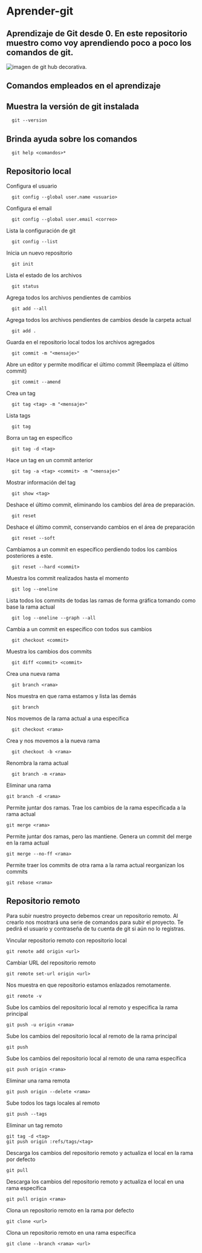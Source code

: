 # Aprender-git
## Aprendizaje de Git desde 0. En este repositorio muestro como voy aprendiendo poco a poco los comandos de git.

![imagen de git hub decorativa.](https://www.lisdatasolutions.com/wp-content/uploads/2022/07/Que-es-y-para-que-sirve-GitHub-1.jpg)

## Comandos empleados en el aprendizaje

## Muestra la versión de git instalada
```
  git --version
```

## Brinda ayuda sobre los comandos
```
  git help <comandos>*
```
## Repositorio local

Configura el usuario
```
  git config --global user.name <usuario>
```
Configura el email
```
  git config --global user.email <correo>
```
Lista la configuración de git
```
  git config --list
```
Inicia un nuevo repositorio
```
  git init
```
Lista el estado de los archivos
```
  git status
```
Agrega todos los archivos pendientes de cambios
```
  git add --all
```
Agrega todos los archivos pendientes de cambios desde la carpeta actual
```
  git add .
```
Guarda en el repositorio local todos los archivos agregados
```
  git commit -m "<mensaje>"
```
Abre un editor y permite modificar el último commit (Reemplaza el último commit)
```
  git commit --amend
```
Crea un tag
```
  git tag <tag> -m "<mensaje>"
```
Lista tags
```
  git tag
```
Borra un tag en específico
```
  git tag -d <tag>
```
Hace un tag en un commit anterior
```
  git tag -a <tag> <commit> -m "<mensaje>"
```
Mostrar información del tag
```
  git show <tag>
```
Deshace el último commit, eliminando los cambios del área de preparación.
```
  git reset
```
Deshace el último commit, conservando cambios en el área de preparación
```
  git reset --soft
```
Cambiamos a un commit en específico perdiendo todos los cambios posteriores a este.
```
  git reset --hard <commit>
```
Muestra los commit realizados hasta el momento
```
  git log --oneline
```
Lista todos los commits de todas las ramas de forma gráfica tomando como base la rama actual
```
  git log --oneline --graph --all
```
Cambia a un commit en específico con todos sus cambios
```
  git checkout <commit>
```
Muestra los cambios dos commits
```
  git diff <commit> <commit>
```
Crea una nueva rama
```
  git branch <rama>
```
Nos muestra en que rama estamos y lista las demás
```
  git branch
```
Nos movemos de la rama actual a una específica
```
  git checkout <rama>
```
Crea y nos movemos a la nueva rama
```
  git checkout -b <rama>
```
Renombra la rama actual
```
  git branch -m <rama>
```
Eliminar una rama
```
git branch -d <rama>
```
Permite juntar dos ramas. Trae los cambios de la rama especificada a la rama actual
```
git merge <rama>
```
Permite juntar dos ramas, pero las mantiene. Genera un commit del merge en la rama actual
```
git merge --no-ff <rama>
```
Permite traer los commits de otra rama a la rama actual reorganizan los commits
```
git rebase <rama>
```
## Repositorio remoto
Para subir nuestro proyecto debemos crear un repositorio remoto. Al crearlo nos mostrará una serie de comandos para subir el proyecto. Te pedirá el usuario y contraseña de tu cuenta de git si aún no lo registras.

Vincular repositorio remoto con repositorio local
```
git remote add origin <url>
```
Cambiar URL del repositorio remoto
```
git remote set-url origin <url>
```
Nos muestra en que repositorio estamos enlazados remotamente.
```
git remote -v
```
Sube los cambios del repositorio local al remoto y especifica la rama principal
```
git push -u origin <rama>
```
Sube los cambios del repositorio local al remoto de la rama principal
```
git push
```
Sube los cambios del repositorio local al remoto de una rama específica
```
git push origin <rama>
```
Eliminar una rama remota
```
git push origin --delete <rama>
```
Sube todos los tags locales al remoto
```
git push --tags
```
Eliminar un tag remoto
```
git tag -d <tag>
git push origin :refs/tags/<tag>
```
Descarga los cambios del repositorio remoto y actualiza el local en la rama por defecto
```
git pull
```
Descarga los cambios del repositorio remoto y actualiza el local en una rama específica
```
git pull origin <rama>
```
Clona un repositorio remoto en la rama por defecto
```
git clone <url>
```
Clona un repositorio remoto en una rama específica
```
git clone --branch <rama> <url>
```
